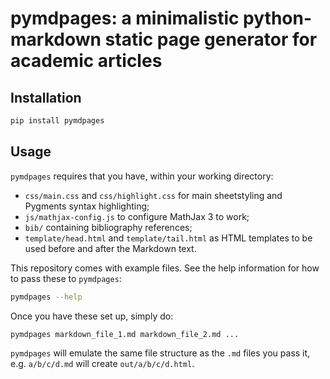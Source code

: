 # pymdpages: a minimalistic python-markdown static page generator for academic articles

## Installation

```bash
pip install pymdpages
```

## Usage

`pymdpages` requires that you have, within your working directory:

- `css/main.css` and `css/highlight.css` for main sheetstyling and Pygments syntax highlighting;
- `js/mathjax-config.js` to configure MathJax 3 to work;
- `bib/` containing bibliography references;
- `template/head.html` and `template/tail.html` as HTML templates to be used before and after the
  Markdown text.

This repository comes with example files. See the help information for how to pass these to
`pymdpages`:

```bash
pymdpages --help
```

Once you have these set up, simply do:

```bash
pymdpages markdown_file_1.md markdown_file_2.md ...
```

`pymdpages` will emulate the same file structure as the `.md` files you pass it, e.g. `a/b/c/d.md`
will create `out/a/b/c/d.html`.
